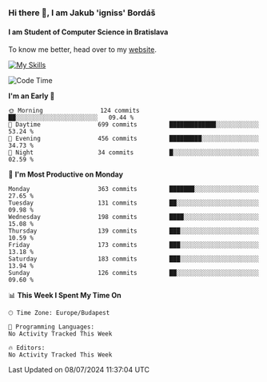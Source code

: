 ### Hi there 👋, I am Jakub 'igniss' Bordáš

#### I am Student of Computer Science in Bratislava
To know me better, head over to my [website](https://bordas.sk).

[![My Skills](https://skillicons.dev/icons?i=js,html,css,figma,svelte,java,kotlin,python,postgresql,typescript,nest,nodejs)](https://bordas.sk)


<!--START_SECTION:waka-->
![Code Time](http://img.shields.io/badge/Code%20Time-1%2C484%20hrs%2041%20mins-blue)

**I'm an Early 🐤** 

```text
🌞 Morning                124 commits         ██░░░░░░░░░░░░░░░░░░░░░░░   09.44 % 
🌆 Daytime                699 commits         █████████████░░░░░░░░░░░░   53.24 % 
🌃 Evening                456 commits         █████████░░░░░░░░░░░░░░░░   34.73 % 
🌙 Night                  34 commits          █░░░░░░░░░░░░░░░░░░░░░░░░   02.59 % 
```
📅 **I'm Most Productive on Monday** 

```text
Monday                   363 commits         ███████░░░░░░░░░░░░░░░░░░   27.65 % 
Tuesday                  131 commits         ██░░░░░░░░░░░░░░░░░░░░░░░   09.98 % 
Wednesday                198 commits         ████░░░░░░░░░░░░░░░░░░░░░   15.08 % 
Thursday                 139 commits         ███░░░░░░░░░░░░░░░░░░░░░░   10.59 % 
Friday                   173 commits         ███░░░░░░░░░░░░░░░░░░░░░░   13.18 % 
Saturday                 183 commits         ███░░░░░░░░░░░░░░░░░░░░░░   13.94 % 
Sunday                   126 commits         ██░░░░░░░░░░░░░░░░░░░░░░░   09.60 % 
```


📊 **This Week I Spent My Time On** 

```text
🕑︎ Time Zone: Europe/Budapest

💬 Programming Languages: 
No Activity Tracked This Week

🔥 Editors: 
No Activity Tracked This Week
```


 Last Updated on 08/07/2024 11:37:04 UTC
<!--END_SECTION:waka-->
